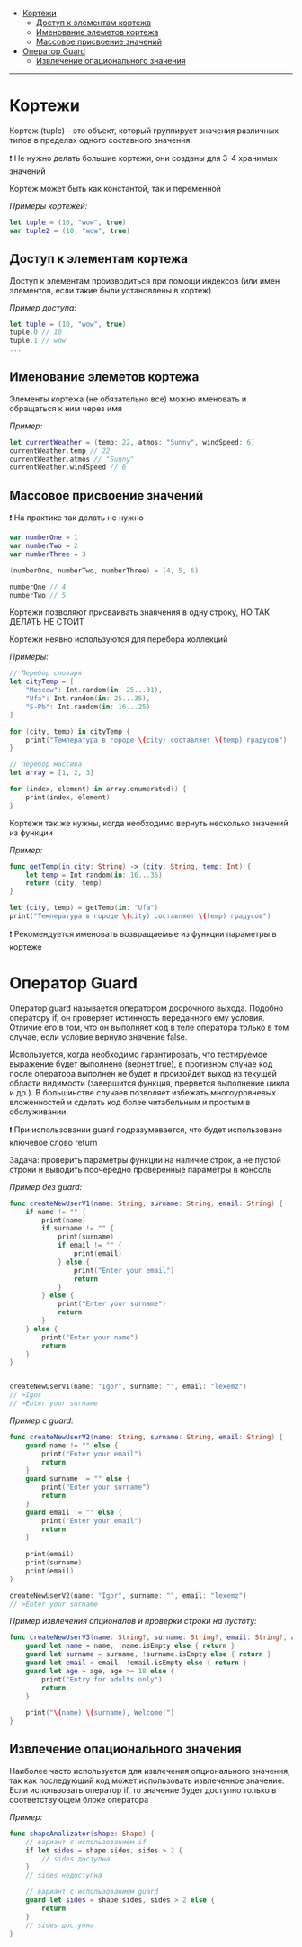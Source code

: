 <!-- Урок 8. Дополнительные концепции Swift -->

- [Кортежи](#кортежи)
  - [Доступ к элементам кортежа](#доступ-к-элементам-кортежа)
  - [Именование элеметов кортежа](#именование-элеметов-кортежа)
  - [Массовое присвоение значений](#массовое-присвоение-значений)
- [Оператор Guard](#оператор-guard)
  - [Извлечение опационального значения](#извлечение-опационального-значения)
---

# Кортежи
Кортеж (tuple) - это объект, который группирует значения различных типов в пределах одного составного значения.

❗️ Не нужно делать большие кортежи, они созданы для 3-4 хранимых значений

Кортеж может быть как константой, так и переменной

*Примеры кортежей:*
```swift
let tuple = (10, "wow", true)
var tuple2 = (10, "wow", true)
```

## Доступ к элементам кортежа

Доступ к элементам производиться при помощи индексов (или имен элементов, если такие были установлены в кортеж)

*Пример доступа:*
```swift
let tuple = (10, "wow", true)
tuple.0 // 10
tuple.1 // wow
...
```

## Именование элеметов кортежа

Элементы кортежа (не обязательно все) можно именовать и обращаться к ним через имя 

*Пример:*
```swift
let currentWeather = (temp: 22, atmos: "Sunny", windSpeed: 6)
currentWeather.temp // 22
currentWeather.atmos // "Sunny"
currentWeather.windSpeed // 6
```

## Массовое присвоение значений

❗️ На практике так делать не нужно

```swift
var numberOne = 1
var numberTwo = 2
var numberThree = 3

(numberOne, numberTwo, numberThree) = (4, 5, 6)

numberOne // 4
numberTwo // 5
```

Кортежи позволяют присваивать знаячения в одну строку, НО ТАК ДЕЛАТЬ НЕ СТОИТ

Кортежи неявно используются для перебора коллекций

*Примеры:*
```swift
// Перебор словаря
let cityTemp = [
    "Moscow": Int.random(in: 25...31),
    "Ufa": Int.random(in: 25...35),
    "S-Pb": Int.random(in: 16...25)
]

for (city, temp) in cityTemp {
    print("Температура в городе \(city) составляет \(temp) градусов")
}

// Перебор массива
let array = [1, 2, 3]

for (index, element) in array.enumerated() {
    print(index, element)
}
```

Кортежи так же нужны, когда необходимо вернуть несколько значений из функции

*Пример:*
```swift
func getTemp(in city: String) -> (city: String, temp: Int) {
    let temp = Int.random(in: 16...36)
    return (city, temp)
}

let (city, temp) = getTemp(in: "Ufa")
print("Температура в городе \(city) составляет \(temp) градусов")
```

❗️ Рекомендуется именовать возвращаемые из функции параметры в кортеже

# Оператор Guard

Оператор guard называется оператором досрочного выхода. Подобно оператору if, он проверяет истинность переданного ему условия. Отличие его в том, что он выполняет код в теле оператора только в том случае, если условие вернуло значение false.

Используется, когда необходимо гарантировать, что тестируемое выражение будет выполнено (вернет true), в противном случае код после оператора выполнен не будет и произойдет выход из текущей области видимости (завершится функция, прервется выполнение цикла и др.). В большинстве случаев позволяет избежать многоуровневых вложенностей и сделать код более читабельным и простым
в обслуживании.

❗️ При использовании guard подразумевается, что будет использовано ключевое слово return 

Задача: проверить параметры функции на наличие строк, а не пустой строки и выводить поочередно проверенные параметры в консоль

*Пример без guard:*
```swift
func createNewUserV1(name: String, surname: String, email: String) {
    if name != "" {
        print(name)
        if surname != "" {
            print(surname)
            if email != "" {
                print(email)
            } else {
                print("Enter your email")
                return
            }
        } else {
            print("Enter your surname")
            return
        }
    } else {
        print("Enter your name")
        return
    }
}


createNewUserV1(name: "Igor", surname: "", email: "lexemz")
// >Igor
// >Enter your surname
```

*Пример с guard:*
```swift
func createNewUserV2(name: String, surname: String, email: String) {
    guard name != "" else {
        print("Enter your email")
        return
    }
    guard surname != "" else {
        print("Enter your surname")
        return
    }
    guard email != "" else {
        print("Enter your email")
        return
    }
    
    print(email)
    print(surname)
    print(email)
}

createNewUserV2(name: "Igor", surname: "", email: "lexemz")
// >Enter your surname
```
*Пример извлечения опционалов и проверки строки на пустоту:*
```swift
func createNewUserV3(name: String?, surname: String?, email: String?, age: Int?) {
    guard let name = name, !name.isEmpty else { return }
    guard let surname = surname, !surname.isEmpty else { return }
    guard let email = email, !email.isEmpty else { return }
    guard let age = age, age >= 18 else {
        print("Entry for adults only")
        return
    }
    
    print("\(name) \(surname), Welcome!")
}
```

## Извлечение опационального значения

Наиболее часто используется для извлечения опционального значения, так как последующий код может использовать извлеченное значение. Если использовать оператор if, то значение будет доступно только в соответствующем блоке оператора

*Пример:*
```swift
func shapeAnalizator(shape: Shape) {
    // вариант с использованием if
    if let sides = shape.sides, sides > 2 {
        // sides доступна
    }
    // sides недоступна

    // вариант с использованием guard
    guard let sides = shape.sides, sides > 2 else {
        return
    }
    // sides доступна
}
```

